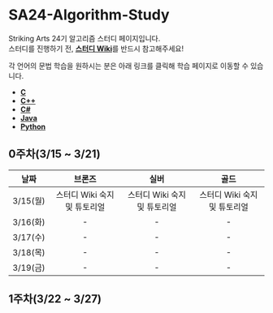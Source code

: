 # SA24-Algorithm-Study
Striking Arts 24기 알고리즘 스터디 페이지입니다.  
스터디를 진행하기 전, [**스터디 Wiki**](https://github.com/Hamsik2rang/SA24-Algorithm-Study/wiki)를 반드시 참고해주세요!  

각 언어의 문법 학습을 원하시는 분은 아래 링크를 클릭해 학습 페이지로 이동할 수 있습니다.

*   [**C**](./Language_Study/C)
*   [**C++**](./Language_Study/C++)
*   [**C#**](./Language_Study/C#)
*   [**Java**](./Language_Study/Java)
*   [**Python**](./Language_Study/Python)



## 0주차(3/15 ~ 3/21)

|   날짜   |            브론즈            |             실버             |             골드             |
| :------: | :--------------------------: | :--------------------------: | :--------------------------: |
| 3/15(월) | 스터디 Wiki 숙지 및 튜토리얼 | 스터디 Wiki 숙지 및 튜토리얼 | 스터디 Wiki 숙지 및 튜토리얼 |
| 3/16(화) |              -               |              -               |              -               |
| 3/17(수) |              -               |              -               |              -               |
| 3/18(목) |              -               |              -               |              -               |
| 3/19(금) |              -               |              -               |              -               |

## 1주차(3/22 ~ 3/27)

